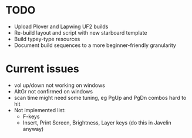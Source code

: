 # TODO

- Upload Plover and Lapwing UF2 builds
- Re-build layout and script with new starboard template
- Build typey-type resources
- Document build sequences to a more beginner-friendly granularity

# Current issues

- vol up/down not working on windows
- AltGr not confirmed on windows
- scan time might need some tuning, eg PgUp and PgDn combos hard to hit
- Not implemented list:
  - F-keys
  - Insert, Print Screen, Brightness, Layer keys (do this in Javelin anyway)
